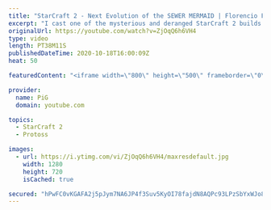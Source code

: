 ```yaml
---
title: "StarCraft 2 - Next Evolution of the SEWER MERMAID | Florencio Files #176"
excerpt: "I cast one of the mysterious and deranged StarCraft 2 builds of the one and only, Florencio, the dude that invented the Protoss proxy nexus recall rush.  Florencio Files Playlist: https://www.youtube.com/playlist?list=PLFUDU8AOevUfznFLMRCxI0ez9HZTyL6Tk  Follow 🧜 Florencio: https://www.twitch.tv/florenciosc"
originalUrl: https://youtube.com/watch?v=ZjOqQ6h6VH4
type: video
length: PT38M11S
publishedDateTime: 2020-10-18T16:00:09Z
heat: 50

featuredContent: "<iframe width=\"800\" height=\"500\" frameborder=\"0\" src=\"https://www.youtube.com/embed/ZjOqQ6h6VH4\" allow=\"accelerometer; autoplay; encrypted-media; gyroscope; picture-in-picture\" allowfullscreen></iframe>"

provider:
  name: PiG
  domain: youtube.com

topics:
  - StarCraft 2
  - Protoss

images:
  - url: https://i.ytimg.com/vi/ZjOqQ6h6VH4/maxresdefault.jpg
    width: 1280
    height: 720
    isCached: true

secured: "hPwFC0vKGAFA2j5pJym7NA6JP4f3Suv5KyOI78fajdN8AQPc93LPzSbYxWJo80KN9ITh5bzb5AmxfFxftAbjDgfF6zy/qZ6WHbS3oTG1vbID56rnDHFPE19BA3eGqWqLro1C7gJ4D1ZfOz2kHXFishE4c8qsXJLTaSeqTBtbPN9iHj/MHD7T14XBtuJD7ocumOZCy9qaRmY0M8ITqhhG8HzBZg9F0p2D8qtrgP2VfhS1KLhAZG9oFNQTblKgoczmWBHySI+wJEhu5hXGEp8yrb8PcFTmCuikvMVmjEzdjXVBRIhdUTXgq1k6iwUx9PWmSFSoPCLvydwkL3iOAJlhEXgQFcfzZwFxmKweCDrUz3AoDLIL63YNhjJDSlix2Ej2m0mc9qEeQGFn5ez9kyuC0eJT1ot4fh1VroSvQ7/BgR4=;TbTWxYR3yhP8BRKJgyvXPA=="
---
```


